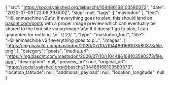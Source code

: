 {
  "src": "https://social.yakshed.org/@bascht/104486168103580373",
  "date": "2020-07-09T22:06:39.000Z",
  "slug": null,
  "tags": [
    "mastodon"
  ],
  "text": "Höllenmaschine v2\n\n If everything goes to plan, this should land on [bascht.com/posts](https://bascht.com/posts) with a proper image preview which can eventually be shared to the bird site via og:image.\n\n If it doesn't go to plan, I can guarantee for nothing. \n ¯\\_(ツ)_/¯",
  "type": "mastodon_toot",
  "title": "Höllenmaschine v2If everything goes to p…",
  "images": [
    "https://img.bascht.com/mastodon/2020/07/10//104486168103580373/file.png"
  ],
  "category": "posts",
  "media_url": "https://img.bascht.com/mastodon/2020/07/10//104486168103580373/file.png",
  "description": null,
  "preview_url": null,
  "original_url": "https://social.yakshed.org/@bascht/104486168103580373",
  "location_latitude": null,
  "additional_payload": null,
  "location_longitude": null
}
